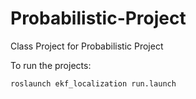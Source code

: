 # Probabilistic-Project
Class Project for Probabilistic Project

To run the projects:
```
roslaunch ekf_localization run.launch
```
